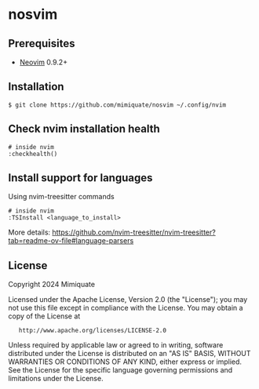 # nosvim


## Prerequisites

* [Neovim](https://neovim.io/) 0.9.2+

## Installation

```
$ git clone https://github.com/mimiquate/nosvim ~/.config/nvim
```

## Check nvim installation health

```
# inside nvim
:checkhealth()
```

## Install support for languages

Using nvim-treesitter commands

```
# inside nvim
:TSInstall <language_to_install>
```

More details: https://github.com/nvim-treesitter/nvim-treesitter?tab=readme-ov-file#language-parsers

## License

   Copyright 2024 Mimiquate

   Licensed under the Apache License, Version 2.0 (the "License");
   you may not use this file except in compliance with the License.
   You may obtain a copy of the License at

       http://www.apache.org/licenses/LICENSE-2.0

   Unless required by applicable law or agreed to in writing, software
   distributed under the License is distributed on an "AS IS" BASIS,
   WITHOUT WARRANTIES OR CONDITIONS OF ANY KIND, either express or implied.
   See the License for the specific language governing permissions and
   limitations under the License.
